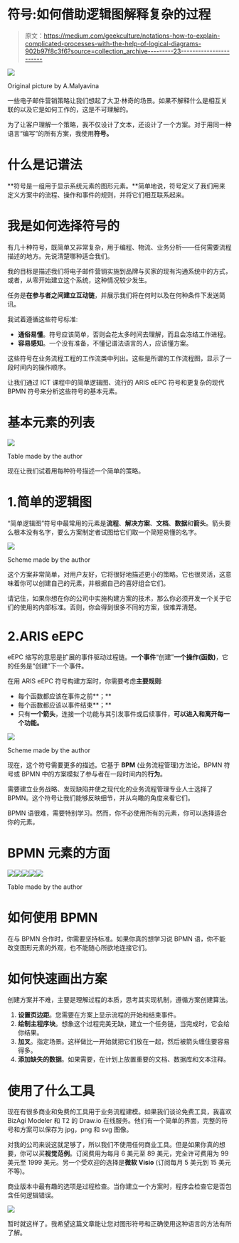 # 符号:如何借助逻辑图解释复杂的过程

> 原文：<https://medium.com/geekculture/notations-how-to-explain-complicated-processes-with-the-help-of-logical-diagrams-902b97f8c3f6?source=collection_archive---------23----------------------->

![](img/b90b17adcff2942a9684758fdf8259f0.png)

Original picture by A.Malyavina

一些电子邮件营销策略让我们想起了大卫·林奇的场景。如果不解释什么是相互关联的以及它是如何工作的，这是不可理解的。

为了让客户理解一个策略，我不仅设计了文本，还设计了一个方案。对于用同一种语言“编写”的所有方案，我使用**符号。**

# 什么是记谱法

**符号是一组用于显示系统元素的图形元素。**简单地说，符号定义了我们用来定义方案中的流程、操作和事件的规则，并将它们相互联系起来。

# 我是如何选择符号的

有几十种符号，既简单又非常复杂，用于编程、物流、业务分析——任何需要流程描述的地方。先说清楚哪种适合我们。

我的目标是描述我们将电子邮件营销实施到品牌与买家的现有沟通系统中的方式，或者，从零开始建立这个系统，这种情况较少发生。

任务是**在参与者之间建立互动链**，并展示我们将在何时以及在何种条件下发送简讯。

我试着遵循这些符号标准:

*   **通俗易懂**。符号应该简单，否则会花太多时间去理解，而且会冻结工作进程。
*   **容易感知**。一个没有准备，不懂记谱法语言的人，应该懂方案。

这些符号在业务流程工程的工作流类中列出。这些是所谓的工作流程图，显示了一段时间内的操作顺序。

让我们通过 ICT 课程中的简单逻辑图、流行的 ARIS eEPC 符号和更复杂的现代 BPMN 符号来分析这些符号的基本元素。

# 基本元素的列表

![](img/bea8e389cd87bc4032236737098ad568.png)

Table made by the author

现在让我们试着用每种符号描述一个简单的策略。

# 1.简单的逻辑图

“简单逻辑图”符号中最常用的元素是**流程**、**解决方案**、**文档**、**数据**和**箭头**。箭头要么根本没有名字，要么方案制定者试图给它们取一个简短易懂的名字。

![](img/549c1293e9f024251e2af5b63a833958.png)

Scheme made by the author

这个方案非常简单，对用户友好，它将很好地描述更小的策略。它也很灵活，这意味着你可以创建自己的元素，并根据自己的喜好组合它们。

请记住，如果你想在你的公司中实施构建方案的技术，那么你必须开发一个关于它们的使用的内部标准。否则，你会得到很多不同的方案，很难弄清楚。

# 2.ARIS eEPC

eEPC 缩写的意思是扩展的事件驱动过程链。**一个事件**“创建”**一个操作(函数)**，它的任务是“创建”下一个事件。

在用 ARIS eEPC 符号构建方案时，你需要考虑**主要规则**:

*   每个函数都应该在事件之前**；**
*   每个函数都应该以事件结束**；**
*   只有**一个箭头**，连接一个功能与其引发事件或后续事件，**可以进入和离开每一个功能。**

![](img/9200bf4636ce42dce0473b93d4bd71f5.png)

Scheme made by the author

现在，这个符号需要更多的描述。它基于 **BPM** (业务流程管理)方法论。BPMN 符号或 BPMN 中的方案模拟了参与者在一段时间内的**行为**。

需要建立业务战略、发现缺陷并使之现代化的业务流程管理专业人士选择了 BPMN。这个符号让我们能够反映细节，并从鸟瞰的角度来看它们。

BPMN 语很难，需要特别学习。然而，你不必使用所有的元素，你可以选择适合你的元素。

# BPMN 元素的方面

![](img/ba94a20469bb29a52434ec5887fa4b3f.png)![](img/903d3f9112a7fe34123e08023b067595.png)![](img/fef0bd0d6b9583683324245dcd9ea60a.png)![](img/2cc3dbb1e4a25e2aa38fd7ff0ca36cd0.png)![](img/68412928a67ed1b2400dd44119649740.png)

Table made by the author

# 如何使用 BPMN

在与 BPMN 合作时，你需要坚持标准。如果你真的想学习说 BPMN 语，你不能改变图形元素的外观，也不能随心所欲地连接它们。

# 如何快速画出方案

创建方案并不难，主要是理解过程的本质，思考其实现机制，遵循方案创建算法。

1.  **设置页边距**。您需要在方案上显示流程的开始和结束事件。
2.  **绘制主程序块**。想象这个过程完美无缺，建立一个任务链，当完成时，它会给你结果。
3.  **加叉**。指定场景。这样做比一开始就把它们放在一起，然后被箭头缠住要容易得多。
4.  **添加缺失的数据**。如果需要，在计划上放置重要的文档、数据库和文本注释。

# 使用了什么工具

现在有很多商业和免费的工具用于业务流程建模。如果我们谈论免费工具，我喜欢 BizAgi Modeler 和 T2 的 Draw.io 在线服务。他们有一个简单的界面，完整的符号和方案可以保存为 jpg，png 和 svg 图像。

对我的公司来说这就足够了，所以我们不使用任何商业工具。但是如果你真的想要，你可以买**视觉范例**。订阅费用为每月 6 美元至 89 美元，完全许可费用为 99 美元至 1999 美元。另一个受欢迎的选择是**微软 Visio** (订阅每月 5 美元到 15 美元不等)。

商业版本中最有趣的选项是过程检查。当你建立一个方案时，程序会检查它是否包含任何逻辑错误。

![](img/26d1b4b27af90051447432fa25c9935e.png)

暂时就这样了。我希望这篇文章能让您对图形符号和正确使用这种语言的方法有所了解。